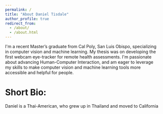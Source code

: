 ```yaml
---
permalink: /
title: "About Daniel Tisdale"
author_profile: true
redirect_from: 
  - /about/
  - /about.html
---
```


I'm a recent Master’s graduate from Cal Poly, San Luis Obispo, specializing in computer vision and machine learning. My thesis was on developing the first webcam eye-tracker for remote health assessments. I'm passionate about advancing Human-Computer Interaction, and am eager to leverage my skills to make computer vision and machine learning tools more accessible and helpful for people.

Short Bio: 
======
Daniel is a Thai-American, who grew up in Thailand and moved to California 
